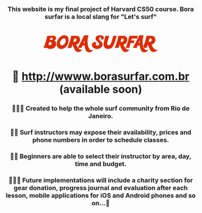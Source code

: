 <div align='center'>

### This website is my final project of Harvard CS50 course. Bora surfar is a local slang for "Let's surf"

#
# <img src="./website/src/assets/images/logo.svg" width='300'>
# 🌊 http://wwww.borasurfar.com.br (available soon) 
### 🏄🏻‍♀️ Created to help the whole surf community from Rio de Janeiro.
### 🏄🏽 Surf instructors may expose their availability, prices and phone numbers in order to schedule classes.
### 🏄‍♂️ Beginners are able to select their instructor by area, day, time and budget.
### 🏄🏿‍♀️ Future implementations will include a charity section for gear donation, progress journal and evaluation after each lesson, mobile applications for iOS and Android phones and so on...🤙

</div>